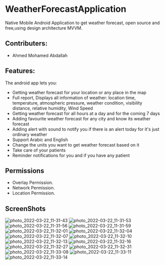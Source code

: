 # WeatherForecastApplication

 Native Mobile Android Application to get weather forecast, open source and free,using design architecture MVVM.
 
 
## Contributers:

* Ahmed Mohamed Abdallah

## Features:

The android app lets you:
* Getting weather forecast for your location or any place in the map
* Full report, Displays all information of weather: location time, temperature, atmospheric pressure, weather condition, 
visibility distance, relative humidity, Wind Speed
*  Getting weather forecast for all hours at a day and for the coming 7 days
* Adding favourite weather forecast for any city and know its weather forecast
* Adding alert with sound to notify you if there is an alert today for it's just ordinary weather
* Support Arabic and English
* Change the units you want to get weather forecast based on it
* Take care of your patients
* Reminder notifications for you and if you have any patient

## Permissions

* Overlay Permission.
* Network Permission.
* Location Permission.

## ScreenShots
![photo_2022-03-22_11-31-43](https://user-images.githubusercontent.com/57001378/159458845-bf64a5f3-e01e-4c66-9146-d83f92f0eb0a.jpg)
![photo_2022-03-22_11-31-53](https://user-images.githubusercontent.com/57001378/159458866-89181b5c-21b8-45f3-9de5-afc3725633c2.jpg)
![photo_2022-03-22_11-31-56](https://user-images.githubusercontent.com/57001378/159458869-407fa8c4-04bd-460d-a3fd-369c1cc483c2.jpg)
![photo_2022-03-22_11-31-59](https://user-images.githubusercontent.com/57001378/159458886-3455e567-7af2-4ed0-9d12-32ad4c3faccc.jpg)
![photo_2022-03-22_11-32-01](https://user-images.githubusercontent.com/57001378/159458915-be6be4a4-3d57-4942-8778-2f6eb30c916c.jpg)
![photo_2022-03-22_11-32-04](https://user-images.githubusercontent.com/57001378/159458932-89e52969-a3ae-46a4-8ef6-a05a568fc844.jpg)
![photo_2022-03-22_11-32-07](https://user-images.githubusercontent.com/57001378/159458956-784370cf-c20b-4a5c-bbbc-3380b2266457.jpg)
![photo_2022-03-22_11-32-10](https://user-images.githubusercontent.com/57001378/159458962-a40f187e-8eb1-4a75-95e3-39435e53b56b.jpg)
![photo_2022-03-22_11-32-13](https://user-images.githubusercontent.com/57001378/159458967-e01fa0a4-86ca-41a9-85bf-3b8f167f1a20.jpg)
![photo_2022-03-22_11-32-16](https://user-images.githubusercontent.com/57001378/159458976-0b22c0e3-2329-4269-84cd-8c3272cbaf45.jpg)
![photo_2022-03-22_11-32-27](https://user-images.githubusercontent.com/57001378/159458980-b22c1ede-8d36-43dd-a7ea-7efa790179f4.jpg)
![photo_2022-03-22_11-32-31](https://user-images.githubusercontent.com/57001378/159458985-2953584b-9ac3-44ca-a382-1fe0f918c0ca.jpg)
![photo_2022-03-22_11-33-08](https://user-images.githubusercontent.com/57001378/159458988-6501e64b-c57b-43f0-ba38-019ef8ec8a6d.jpg)
![photo_2022-03-22_11-33-11](https://user-images.githubusercontent.com/57001378/159458994-907eea2c-e020-4b43-be2f-bb4c8a298756.jpg)
![photo_2022-03-22_11-33-14](https://user-images.githubusercontent.com/57001378/159458999-a8f4e5b5-ea26-440a-a2e4-589f4876f854.jpg)
